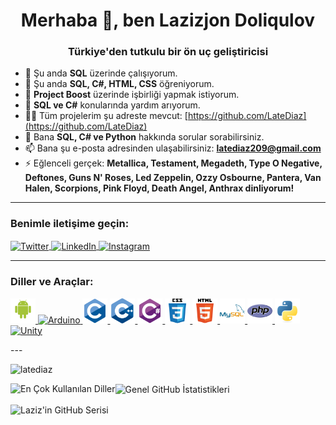 <h1 align="center">Merhaba 👋, ben Lazizjon Doliqulov</h1>
<h3 align="center">Türkiye'den tutkulu bir ön uç geliştiricisi</h3>



- 🔭 Şu anda **SQL** üzerinde çalışıyorum.  
- 🌱 Şu anda **SQL, C#, HTML, CSS** öğreniyorum.  
- 👯 **Project Boost** üzerinde işbirliği yapmak istiyorum.  
- 🤝 **SQL ve C#** konularında yardım arıyorum.  
- 👨‍💻 Tüm projelerim şu adreste mevcut: [https://github.com/LateDiaz](https://github.com/LateDiaz)  
- 💬 Bana **SQL, C# ve Python** hakkında sorular sorabilirsiniz.  
- 📫 Bana şu e-posta adresinden ulaşabilirsiniz: **latediaz209@gmail.com**  
- ⚡ Eğlenceli gerçek: **Metallica, Testament, Megadeth, Type O Negative, Deftones, Guns N' Roses, Led Zeppelin, Ozzy Osbourne, Pantera, Van Halen, Scorpions, Pink Floyd, Death Angel, Anthrax dinliyorum!**

---

<h3 align="left">Benimle iletişime geçin:</h3>
<p align="left">
  <a href="https://twitter.com/ttwakm" target="_blank">
    <img align="center" src="https://raw.githubusercontent.com/rahuldkjain/github-profile-readme-generator/master/src/images/icons/Social/twitter.svg" alt="Twitter" height="30" width="40" />
  </a>
  <a href="https://www.linkedin.com/in/ttw-akm-08030b347/" target="_blank">
    <img align="center" src="https://raw.githubusercontent.com/rahuldkjain/github-profile-readme-generator/master/src/images/icons/Social/linked-in-alt.svg" alt="LinkedIn" height="30" width="40" />
  </a>
  <a href="https://instagram.com/latediaz" target="_blank">
    <img align="center" src="https://raw.githubusercontent.com/rahuldkjain/github-profile-readme-generator/master/src/images/icons/Social/instagram.svg" alt="Instagram" height="30" width="40" />
  </a>
</p>

---

<h3 align="left">Diller ve Araçlar:</h3>
<p align="left">
  <a href="https://developer.android.com" target="_blank" rel="noreferrer">
    <img src="https://raw.githubusercontent.com/devicons/devicon/master/icons/android/android-original-wordmark.svg" alt="Android" width="40" height="40"/>
  </a>
  <a href="https://www.arduino.cc/" target="_blank" rel="noreferrer">
    <img src="https://cdn.worldvectorlogo.com/logos/arduino-1.svg" alt="Arduino" width="40" height="40"/>
  </a>
  <a href="https://www.cprogramming.com/" target="_blank" rel="noreferrer">
    <img src="https://raw.githubusercontent.com/devicons/devicon/master/icons/c/c-original.svg" alt="C" width="40" height="40"/>
  </a>
  <a href="https://www.w3schools.com/cpp/" target="_blank" rel="noreferrer">
    <img src="https://raw.githubusercontent.com/devicons/devicon/master/icons/cplusplus/cplusplus-original.svg" alt="C++" width="40" height="40"/>
  </a>
  <a href="https://www.w3schools.com/cs/" target="_blank" rel="noreferrer">
    <img src="https://raw.githubusercontent.com/devicons/devicon/master/icons/csharp/csharp-original.svg" alt="C#" width="40" height="40"/>
  </a>
  <a href="https://www.w3schools.com/css/" target="_blank" rel="noreferrer">
    <img src="https://raw.githubusercontent.com/devicons/devicon/master/icons/css3/css3-original-wordmark.svg" alt="CSS3" width="40" height="40"/>
  </a>
  <a href="https://www.w3.org/html/" target="_blank" rel="noreferrer">
    <img src="https://raw.githubusercontent.com/devicons/devicon/master/icons/html5/html5-original-wordmark.svg" alt="HTML5" width="40" height="40"/>
  </a>
  <a href="https://www.mysql.com/" target="_blank" rel="noreferrer">
    <img src="https://raw.githubusercontent.com/devicons/devicon/master/icons/mysql/mysql-original-wordmark.svg" alt="MySQL" width="40" height="40"/>
  </a>
  <a href="https://www.php.net" target="_blank" rel="noreferrer">
    <img src="https://raw.githubusercontent.com/devicons/devicon/master/icons/php/php-original.svg" alt="PHP" width="40" height="40"/>
  </a>
  <a href="https://www.python.org" target="_blank" rel="noreferrer">
    <img src="https://raw.githubusercontent.com/devicons/devicon/master/icons/python/python-original.svg" alt="Python" width="40" height="40"/>
  </a>
  <a href="https://unity.com/" target="_blank" rel="noreferrer">
    <img src="https://www.vectorlogo.zone/logos/unity3d/unity3d-icon.svg" alt="Unity" width="40" height="40"/>
  </a>
</p>


---<p align="left"> 
  <img src="https://komarev.com/ghpvc/?username=latediaz&label=Profil%20Ziyaretleri&color=0e75b6&style=flat" alt="latediaz" />
</p>

<p>
  <img align="left" src="https://github-readme-stats.vercel.app/api/top-langs?username=latediaz&show_icons=true&locale=tr&layout=compact" alt="En Çok Kullanılan Diller" />
</p>
<p>
  <img align="center" src="https://github-readme-stats.vercel.app/api?username=latediaz&show_icons=true&locale=tr" alt="Genel GitHub İstatistikleri" />
</p>
<p>
  <img align="center" src="https://github-readme-streak-stats.herokuapp.com/?user=latediaz&locale=tr" alt="Laziz'in GitHub Serisi" />
</p>
